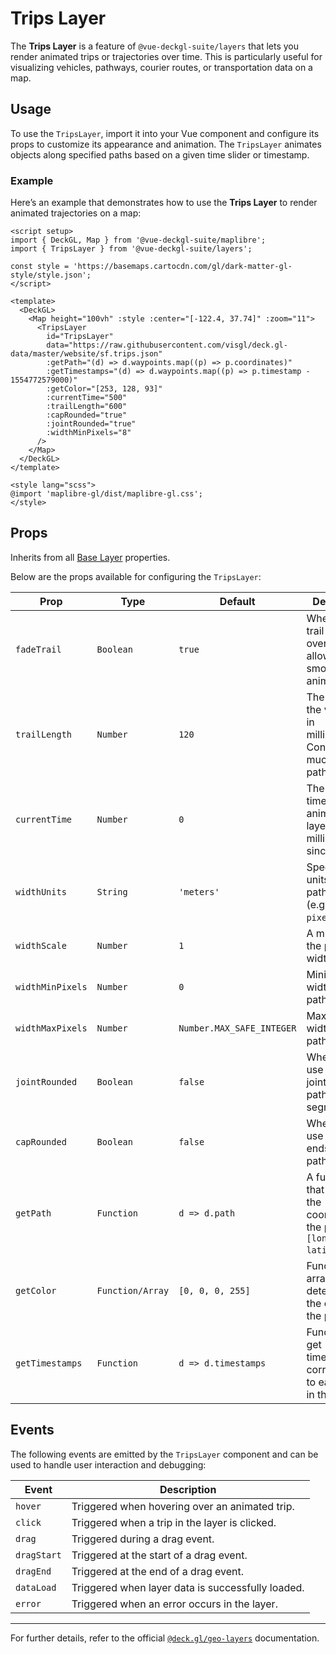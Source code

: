 <script setup>
import { DeckGL, Map } from '@vue-deckgl-suite/maplibre';
import { TripsLayer } from '@vue-deckgl-suite/layers';
import 'maplibre-gl/dist/maplibre-gl.css';
</script>


# Trips Layer

The **Trips Layer** is a feature of `@vue-deckgl-suite/layers` that lets you render animated trips or trajectories over time. This is particularly useful for visualizing vehicles, pathways, courier routes, or transportation data on a map.

<ClientOnly>
    <DeckGL>
        <Map 
            height="400px"
            :style="`https://basemaps.cartocdn.com/gl/dark-matter-gl-style/style.json`"
            :center="[-122.4, 37.74]"
            :zoom="11"
            :max-zoom="20"
            :pitch="30"
        >
            <TripsLayer
                id="TripsLayer"
                data="https://raw.githubusercontent.com/visgl/deck.gl-data/master/website/sf.trips.json"
                :getPath="(d) => d.waypoints.map((p) => p.coordinates)"
                :getTimestamps="(d) => d.waypoints.map((p) => p.timestamp - 1554772579000)"
                :getColor="[253, 128, 93]"
                :currentTime="500"
                :trailLength="600"
                :capRounded="true"
                :jointRounded="true"
                :widthMinPixels="8"
            />
        </Map>
    </DeckGL>
</ClientOnly>

## Usage

To use the `TripsLayer`, import it into your Vue component and configure its props to customize its appearance and animation. The `TripsLayer` animates objects along specified paths based on a given time slider or timestamp.

### Example

Here’s an example that demonstrates how to use the **Trips Layer** to render animated trajectories on a map:

```vue
<script setup>
import { DeckGL, Map } from '@vue-deckgl-suite/maplibre';
import { TripsLayer } from '@vue-deckgl-suite/layers';

const style = 'https://basemaps.cartocdn.com/gl/dark-matter-gl-style/style.json';
</script>

<template>
  <DeckGL>
    <Map height="100vh" :style :center="[-122.4, 37.74]" :zoom="11">
      <TripsLayer
        id="TripsLayer"
        data="https://raw.githubusercontent.com/visgl/deck.gl-data/master/website/sf.trips.json"
        :getPath="(d) => d.waypoints.map((p) => p.coordinates)"
        :getTimestamps="(d) => d.waypoints.map((p) => p.timestamp - 1554772579000)"
        :getColor="[253, 128, 93]"
        :currentTime="500"
        :trailLength="600"
        :capRounded="true"
        :jointRounded="true"
        :widthMinPixels="8"
      />
    </Map>
  </DeckGL>
</template>

<style lang="scss">
@import 'maplibre-gl/dist/maplibre-gl.css';
</style>
```

## Props

Inherits from all [Base Layer](https://deck.gl/docs/api-reference/core/layer#properties) properties.

Below are the props available for configuring the `TripsLayer`:

| Prop              | Type               | Default                   | Description                                                                                      |
|-------------------|--------------------|---------------------------|--------------------------------------------------------------------------------------------------|
| `fadeTrail`       | `Boolean`         | `true`                    | Whether the trail fades over time, allowing for smooth animation.                               |
| `trailLength`     | `Number`          | `120`                     | The length of the visible trail in milliseconds. Controls how much of the path is shown.        |
| `currentTime`     | `Number`          | `0`                       | The current time for animating the layer in milliseconds since start.                           |
| `widthUnits`      | `String`          | `'meters'`                | Specifies the units for the path width (e.g., `meters`, `pixels`).                              |
| `widthScale`      | `Number`          | `1`                       | A multiplier for the path width.                                                                |
| `widthMinPixels`  | `Number`          | `0`                       | Minimum width of the path in pixels.                                                            |
| `widthMaxPixels`  | `Number`          | `Number.MAX_SAFE_INTEGER` | Maximum width of the path in pixels.                                                            |
| `jointRounded`    | `Boolean`         | `false`                   | Whether to use rounded joints between path segments.                                            |
| `capRounded`      | `Boolean`         | `false`                   | Whether to use rounded ends for the path.                                                      |
| `getPath`         | `Function`        | `d => d.path`             | A function that specifies the coordinates of the path `[longitude, latitude]`.                  |
| `getColor`        | `Function/Array`  | `[0, 0, 0, 255]`          | Function or array that determines the color of the path.                                         |
| `getTimestamps`   | `Function`        | `d => d.timestamps`       | Function to get timestamps corresponding to each point in the path.                              |

## Events

The following events are emitted by the `TripsLayer` component and can be used to handle user interaction and debugging:

| Event         | Description                               |
|---------------|-------------------------------------------|
| `hover`       | Triggered when hovering over an animated trip.      |
| `click`       | Triggered when a trip in the layer is clicked.         |
| `drag`        | Triggered during a drag event.            |
| `dragStart`   | Triggered at the start of a drag event.   |
| `dragEnd`     | Triggered at the end of a drag event.     |
| `dataLoad`    | Triggered when layer data is successfully loaded.      |
| `error`       | Triggered when an error occurs in the layer.         |

---

For further details, refer to the official [`@deck.gl/geo-layers`](https://deck.gl/docs/api-reference/geo-layers/trips-layer) documentation.